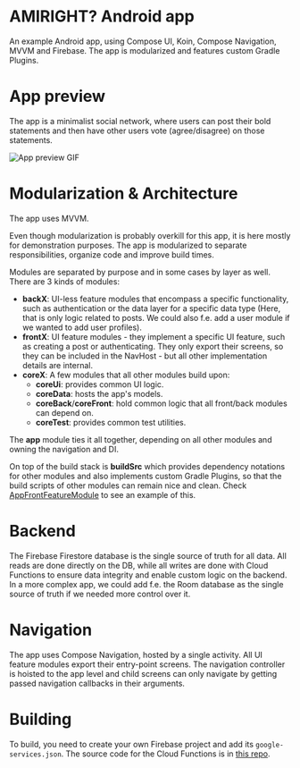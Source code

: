 # AMIRIGHT? Android app

An example Android app, using Compose UI, Koin, Compose Navigation, MVVM and Firebase. The app is modularized and features custom Gradle Plugins.

# App preview

The app is a minimalist social network, where users can post their bold statements and then have other users vote (agree/disagree) on those statements.

![App preview GIF](./screens/preview.gif?raw=true "App preview")

# Modularization & Architecture

The app uses MVVM.

Even though modularization is probably overkill for this app, it is here mostly for demonstration purposes.
The app is modularized to separate responsibilities, organize code and improve build times.

Modules are separated by purpose and in some cases by layer as well.
There are 3 kinds of modules:

- **backX**: UI-less feature modules that encompass a specific functionality, such as authentication or the data layer for a specific data type (Here, that is only logic related to posts. We could also f.e. add a user module if we wanted to add user profiles).
- **frontX**: UI feature modules - they implement a specific UI feature, such as creating a post or authenticating. They only export their screens, so they can be included in the NavHost - but all other implementation details are internal.
- **coreX**: A few modules that all other modules build upon:
  - **coreUi**: provides common UI logic.
  - **coreData**: hosts the app's models.
  - **coreBack**/**coreFront**: hold common logic that all front/back modules can depend on.
  - **coreTest**: provides common test utilities.

The **app** module ties it all together, depending on all other modules and owning the navigation and DI.

On top of the build stack is **buildSrc** which provides dependency notations for other modules and also implements custom Gradle Plugins, so that the build scripts of other modules can remain nice and clean. Check [AppFrontFeatureModule](./buildSrc/src/main/kotlin/cz/frantisekhlinka/amiright/buildsrc/plugins/AppFrontFeatureModule.kt) to see an example of this.

# Backend

The Firebase Firestore database is the single source of truth for all data. All reads are done directly on the DB, while all writes are done with Cloud Functions to ensure data integrity and enable custom logic on the backend. 
In a more complex app, we could add f.e. the Room database as the single source of truth if we needed more control over it.

# Navigation

The app uses Compose Navigation, hosted by a single activity. All UI feature modules export their entry-point screens. The navigation controller is hoisted to the app level and child screens can only navigate by getting passed navigation callbacks in their arguments.

# Building

To build, you need to create your own Firebase project and add its `google-services.json`. The source code for the Cloud Functions is in [this repo](https://github.com/gohlinka2/amiright-firebase/).
